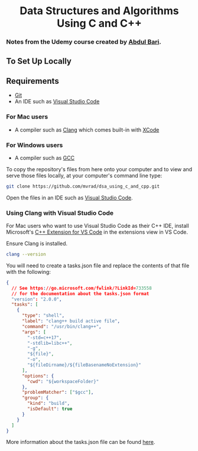 <div align="center">
  <h1>Data Structures and Algorithms Using C and C++</h1>
</div>
  <h3>Notes from the Udemy course created by <a href=https://www.udemy.com/course/datastructurescncpp/>Abdul Bari</a>.</h3>

## To Set Up Locally

## Requirements

* [Git](http://git-scm.com/)
* An IDE such as [Visual Studio Code](https://code.visualstudio.com/)

### For Mac users

* A compiler such as [Clang](https://clang.llvm.org/) which comes built-in with [XCode](https://developer.apple.com/xcode/)

### For Windows users

* A compiler such as [GCC](https://gcc.gnu.org/)

To copy the repository's files from here onto your computer and to view and serve those files locally, at your computer's command line type:
```bash
git clone https://github.com/mvrad/dsa_using_c_and_cpp.git
```
Open the files in an IDE such as [Visual Studio Code](https://code.visualstudio.com/).

### Using Clang with Visual Studio Code

For Mac users who want to use Visual Studio Code as their C++ IDE, install Microsoft's [C++ Extension for VS Code](https://marketplace.visualstudio.com/items?itemName=ms-vscode.cpptools) in the extensions view in VS Code.

Ensure Clang is installed.
```bash
clang --version
```

You will need to create a tasks.json file and replace the contents of that file with the following:
```json
{
  // See https://go.microsoft.com/fwlink/?LinkId=733558
  // for the documentation about the tasks.json format
  "version": "2.0.0",
  "tasks": [
    {
      "type": "shell",
      "label": "clang++ build active file",
      "command": "/usr/bin/clang++",
      "args": [
        "-std=c++17",
        "-stdlib=libc++",
        "-g",
        "${file}",
        "-o",
        "${fileDirname}/${fileBasenameNoExtension}"
      ],
      "options": {
        "cwd": "${workspaceFolder}"
      },
      "problemMatcher": ["$gcc"],
      "group": {
        "kind": "build",
        "isDefault": true
      }
    }
  ]
}
```

More information about the tasks.json file can be found [here](https://code.visualstudio.com/docs/cpp/config-clang-mac).